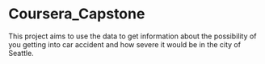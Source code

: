 # Coursera_Capstone
This project aims to use the data to get information about the possibility of you getting into car accident and how severe it would be in the city of Seattle.
